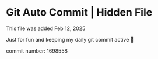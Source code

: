 # Git Auto Commit | Hidden File

This file was added Feb 12, 2025

Just for fun and keeping my daily git commit active 🤪

commit number: 1698558
